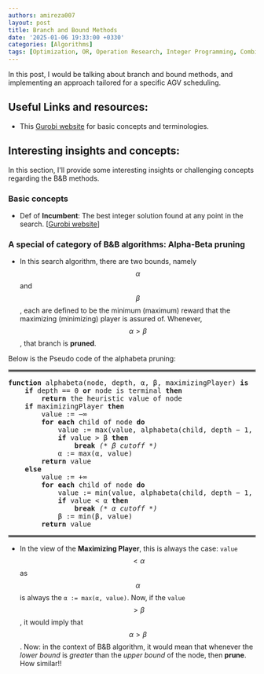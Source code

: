 ```yaml
---
authors: amireza007
layout: post
title: Branch and Bound Methods
date: '2025-01-06 19:33:00 +0330'
categories: [Algorithms]
tags: [Optimization, OR, Operation Research, Integer Programming, Combinatorial Optimization]
---
```


In this post, I would be talking about branch and bound methods, and implementing an approach tailored for a specific AGV scheduling.

## Useful Links and resources: 
- This [Gurobi website](https://www.gurobi.com/resources/mixed-integer-programming-mip-a-primer-on-the-basics/) for basic concepts and terminologies.

## Interesting insights and concepts: 
In this section, I'll provide some interesting insights or challenging concepts regarding the B&B methods.

### Basic concepts
- Def of **Incumbent**: The best integer solution found at any point in the search. [[Gurobi website](https://www.gurobi.com/resources/mixed-integer-programming-mip-a-primer-on-the-basics/)]

### A special of category of B&B algorithms: Alpha-Beta pruning
- In this search algorithm, there are two bounds, namely $$\alpha$$ and $$\beta$$, each are defined to be the minimum (maximum) reward that the maximizing (minimizing) player is assured of. Whenever, $$\alpha > \beta$$, that branch is **pruned**. 

Below is the Pseudo code of the alphabeta pruning:

<hr style="border:2px solid gray">

<pre><b>function</b> alphabeta(node, depth, α, β, maximizingPlayer) <b>is</b>
    <b>if</b> depth == 0 <b>or</b> node is terminal <b>then</b>
        <b>return</b> the heuristic value of node
    <b>if</b> maximizingPlayer <b>then</b>
        value&nbsp;:= −∞
        <b>for each</b> child of node <b>do</b>
            value&nbsp;:= max(value, alphabeta(child, depth − 1, α, β, FALSE))
            <b>if</b> value &gt; β <b>then</b>
                <b>break</b> <i>(* β cutoff *)</i>
            α&nbsp;:= max(α, value)
        <b>return</b> value
    <b>else</b>
        value&nbsp;:= +∞
        <b>for each</b> child of node <b>do</b>
            value&nbsp;:= min(value, alphabeta(child, depth − 1, α, β, TRUE))
            <b>if</b> value &lt; α <b>then</b>
                <b>break</b> <i>(* α cutoff *)</i>
            β&nbsp;:= min(β, value)
        <b>return</b> value
</pre>
<hr style="border:2px solid gray">

- In the view of the **Maximizing Player**, this is always the case: `value` $$< \alpha$$ as $$\alpha$$ is always the `α := max(α, value)`. Now, if the `value` $$> \beta $$, it would imply that $$\alpha > \beta$$. Now:
    in the context of B&B algorithm, it would mean that whenever the *lower bound* is *greater* than the *upper bound* of the node, then **prune**. How similar!!
